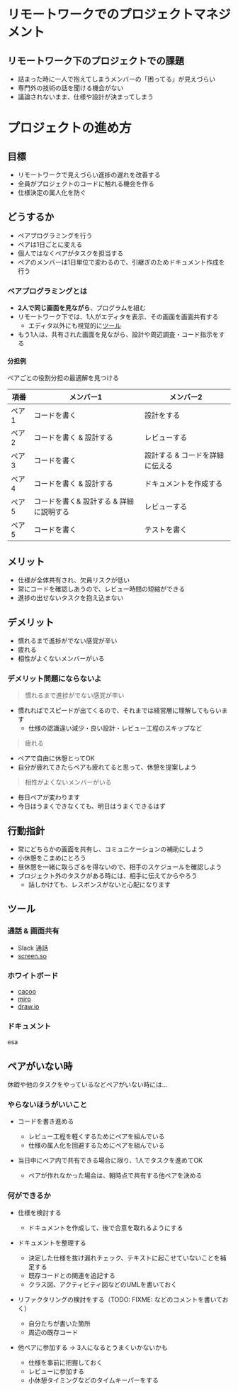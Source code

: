 # リモートワークでのプロジェクトマネジメント

## リモートワーク下のプロジェクトでの課題

- 詰まった時に一人で抱えてしまうメンバーの「困ってる」が見えづらい
- 専門外の技術の話を聞ける機会がない
- 議論されないまま、仕様や設計が決まってしまう

# プロジェクトの進め方

## 目標

- リモートワークで見えづらい進捗の遅れを改善する
- 全員がプロジェクトのコードに触れる機会を作る
- 仕様決定の属人化を防ぐ

## どうするか

- ペアプログラミングを行う
- ペアは1日ごとに変える
- 個人ではなくペアがタスクを担当する
- ペアのメンバーは1日単位で変わるので、引継ぎのためドキュメント作成を行う

### ペアプログラミングとは

- **2人で同じ画面を見ながら**、プログラムを組む
- リモートワーク下では、1人がエディタを表示、その画面を画面共有する
  - エディタ以外にも視覚的に[ツール](#ツール)
- もう1人は、共有された画面を見ながら、設計や周辺調査・コード指示をする

#### 分担例

ペアごとの役割分担の最適解を見つける

| 項番 | メンバー1 | メンバー2 |
| -------- | -------- | -------- |
| ペア1 | コードを書く |  設計をする |
| ペア2 | コードを書く & 設計する | レビューする |
| ペア3 | コードを書く | 設計する & コードを詳細に伝える |
| ペア4 | コードを書く & 設計する | ドキュメントを作成する |
| ペア5 | コードを書く& 設計する &  詳細に説明する | レビューする |
| ペア5 | コードを書く | テストを書く |


## メリット

- 仕様が全体共有され、欠員リスクが低い
- 常にコードを確認しあうので、レビュー時間の短縮ができる
- 進捗の出せないタスクを抱え込まない

## デメリット

- 慣れるまで進捗がでない感覚が辛い
- 疲れる
- 相性がよくないメンバーがいる

### デメリット問題にならないよ

> 慣れるまで進捗がでない感覚が辛い

- 慣れればでスピードが出てくるので、それまでは経営層に理解してもらいます
  - 仕様の認識違い減少・良い設計・レビュー工程のスキップなど

> 疲れる

- ペアで自由に休憩とってOK
- 自分が疲れてきたらペアも疲れてると思って、休憩を提案しよう

> 相性がよくないメンバーがいる

- 毎日ペアが変わります
- 今日はうまくできなくても、明日はうまくできるはず

## 行動指針

- 常にどちらかの画面を共有し、コミュニケーションの補助にしよう
- 小休憩をこまめにとろう
- 昼休憩を一緒に取らざるを得ないので、相手のスケジュールを確認しよう
- プロジェクト外のタスクがある時には、相手に伝えてからやろう
  - 話しかけても、レスポンスがないと心配になります

## ツール

### 通話 & 画面共有

- Slack 通話
- [screen.so](https://screen.so/)

### ホワイトボード

- [cacoo](https://cacoo.com/)
- [miro](https://miro.com/welcomeonboard/rIDd0S7Tj10y06yOhriIhlJrzwNwQNHpyyYaVfakpapTz0UiPZvzgzyNRaQQBgFR)
- [draw.io](https://www.draw.io/)

### ドキュメント

esa

## ペアがいない時

休暇や他のタスクをやっているなどペアがいない時には…

### やらないほうがいいこと

- コードを書き進める
  - レビュー工程を軽くするためにペアを組んでいる
  - 仕様の属人化を回避するためにペアを組んでいる

- 当日中にペア内で共有できる場合に限り、1人でタスクを進めてOK
  - ペアが作れなかった場合は、朝時点で共有する他ペアを決める

### 何ができるか

- 仕様を検討する
  - ドキュメントを作成して、後で合意を取れるようにする

- ドキュメントを整理する
  - 決定した仕様を抜け漏れチェック、テキストに起こせていないことを補足する
  - 既存コードとの関連を追記する
  - クラス図、アクティビティ図などのUMLを書いておく

- リファクタリングの検討をする（TODO: FIXME: などのコメントを書いておく）
  - 自分たちが書いた箇所
  - 周辺の既存コード

- 他ペアに参加する -> 3人になるとうまくいかないかも
  - 仕様を事前に把握しておく
  - レビューに参加する
  - 小休憩タイミングなどのタイムキーパーをする
